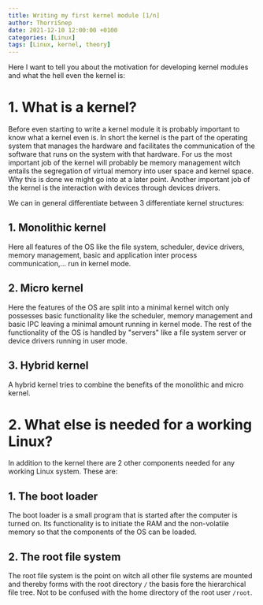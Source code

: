 ```yaml
---
title: Writing my first kernel module [1/n]
author: ThorriSnep
date: 2021-12-10 12:00:00 +0100
categories: [Linux]
tags: [Linux, kernel, theory]
---
```


Here I want to tell you about the motivation for developing kernel modules and what the hell even the kernel is:

# 1. What is a kernel?

Before even starting to write a kernel module it is probably important to know what a kernel even is.
In short the kernel is the part of the operating system that manages the hardware and facilitates the communication of the software that runs on the system with that hardware.
For us the most important job of the kernel will probably be memory management witch entails the segregation of virtual memory into user space and kernel space. Why this is done we might go into at a later point.
Another important job of the kernel is the interaction with devices through devices drivers.


We can in general differentiate between 3 differentiate kernel structures:
## 1. Monolithic kernel
Here all features of the OS like the file system, scheduler, device drivers, memory management, basic and application inter process communication,... run in kernel mode.

## 2. Micro kernel
Here the features of the OS are split into a minimal kernel witch only possesses basic functionality like the scheduler, memory management and basic IPC leaving a minimal amount running in kernel mode.
The rest of the functionality of the OS is handled by "servers" like a file system server or device drivers running in user mode.

## 3. Hybrid kernel
A hybrid kernel tries to combine the benefits of the monolithic and micro kernel.

# 2. What else is needed for a working Linux?

In addition to the kernel there are 2 other components needed for any working Linux system. These are:

## 1. The boot loader

The boot loader is a small program that is started after the computer is turned on. Its functionality is to initiate the RAM and the non-volatile memory so that the components of the OS can be loaded.

## 2. The root file system

The root file system is the point on witch all other file systems are mounted and thereby forms with the root directory `/` the basis fore the hierarchical file tree. Not to be confused with the home directory of the root user `/root`.
